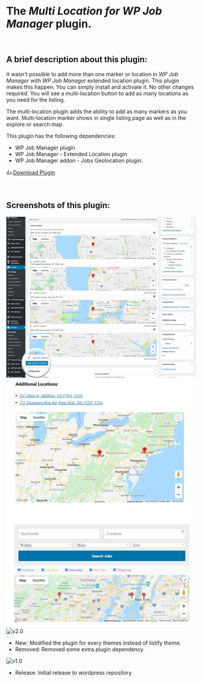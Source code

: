 # The _Multi Location for WP Job Manager_ plugin.

<br/>

## A brief description about this plugin:

It wasn't possible to add more than one marker or location in _WP Job Manager_ with _WP Job Manager_ extended location plugin. This plugin makes this happen. You can simply install and activate it. No other changes required. You will see a multi-location button to add as many locations as you need for the listing.

The multi-location plugin adds the ability to add as many markers as you want. Multi-location marker shows in single listing page as well as in the explore or search map.

This plugin has the following dependencies:

-   WP Job Manager plugin
-   WP Job Manager - Extended Location plugin
-   WP Job Manager addon - Jobs Geolocation plugin.

👍 [Download Plugin](https://wordpress.org/plugins/listify-multi-location-for-wp-job-manager/)

<br/>

## Screenshots of this plugin:

<img align="left" alt="JavaScript" src="./screenshots/screenshot-1.png" title="Screenshot #1"/>
<hr>
<img align="left" alt="JavaScript" src="./screenshots/screenshot-2.png" title="Screenshot #2"/>
<hr>
<img align="left" alt="JavaScript" src="./screenshots/screenshot-3.png" title="Screenshot #3"/>

<br/>

![v2.0](https://img.shields.io/badge/Version-2.0-brightgreen)

-   New: Modified the plugin for every themes instead of listify theme.
-   Removed: Removed some extra plugin dependency.

![v1.0](https://img.shields.io/badge/Version-1.0-brightgreen)

-   Release: Initial release to wordpress repository
